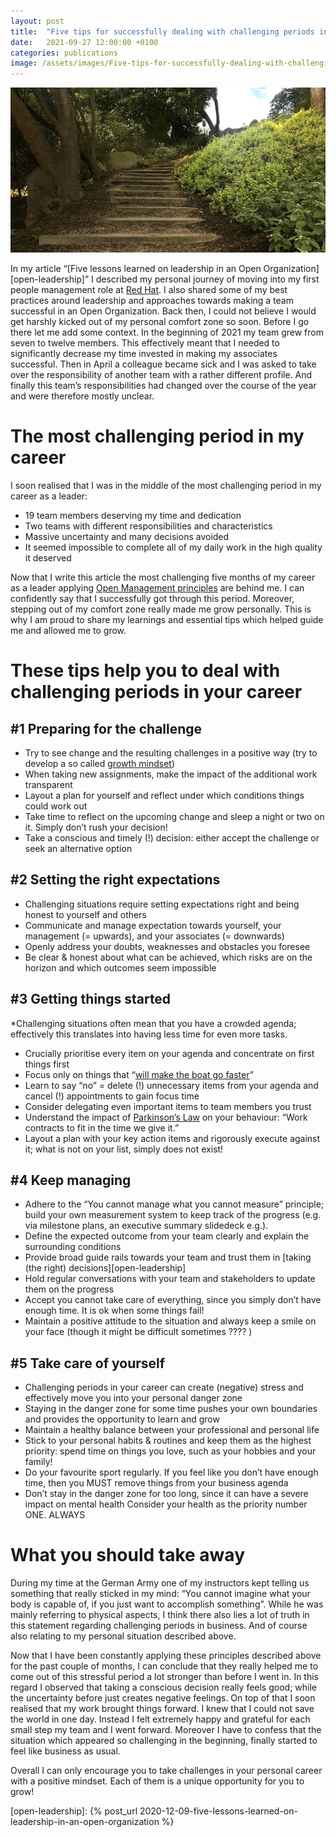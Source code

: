 ```yaml
---
layout: post
title:  "Five tips for successfully dealing with challenging periods in your career"
date:   2021-09-27 12:00:00 +0100
categories: publications
image: /assets/images/Five-tips-for-successfully-dealing-with-challenging-periods-in-your-career.jpg
---
```


![Five tips for successfully dealing with challenging periods in your career](/assets/images/Five-tips-for-successfully-dealing-with-challenging-periods-in-your-career.jpg)

In my article “[Five lessons learned on leadership in an Open Organization][open-leadership]” I described my personal journey of moving into my first people management role at [Red Hat][redhat]. I also shared some of my best practices around leadership and approaches towards making a team successful in an Open Organization. Back then, I could not believe I would get harshly kicked out of my personal comfort zone so soon. Before I go there let me add some context. In the beginning of 2021 my team grew from seven to twelve members. This effectively meant that I needed to significantly decrease my time invested in making my associates successful. Then in April a colleague became sick and I was asked to take over the responsibility of another team with a rather different profile. And finally this team’s responsibilities had changed over the course of the year and were therefore mostly unclear.

# The most challenging period in my career
I soon realised that I was in the middle of the most challenging period in my career as a leader:

* 19 team members deserving my time and dedication
* Two teams with different responsibilities and characteristics
* Massive uncertainty and many decisions avoided
* It seemed impossible to complete all of my daily work in the high quality it deserved

Now that I write this article the most challenging five months of my career as a leader applying [Open Management principles][open-org] are behind me. I can confidently say that I successfully got through this period. Moreover, stepping out of my comfort zone really made me grow personally. This is why I am proud to share my learnings and essential tips which helped guide me and allowed me to grow.

# These tips help you to deal with challenging periods in your career

## #1 Preparing for the challenge

* Try to see change and the resulting challenges in a positive way (try to develop a so called [growth mindset][growth])
* When taking new assignments, make the impact of the additional work transparent
* Layout a plan for yourself and reflect under which conditions things could work out
* Take time to reflect on the upcoming change and sleep a night or two on it. Simply don’t rush your decision!
* Take a conscious and timely (!) decision: either accept the challenge or seek an alternative option

## #2 Setting the right expectations
* Challenging situations require setting expectations right and being honest to yourself and others
* Communicate and manage expectation towards yourself, your management (= upwards), and your associates (= downwards)
* Openly address your doubts, weaknesses and obstacles you foresee
* Be clear & honest about what can be achieved, which risks are on the horizon and which outcomes seem impossible

## #3 Getting things started
*Challenging situations often mean that you have a crowded agenda; effectively this translates into having less time for even more tasks.
* Crucially prioritise every item on your agenda and concentrate on first things first
* Focus only on things that “[will make the boat go faster][boat]”
* Learn to say “no” = delete (!) unnecessary items from your agenda and cancel (!) appointments to gain focus time
* Consider delegating even important items to team members you trust
* Understand the impact of [Parkinson’s Law][parkinson] on your behaviour: “Work contracts to fit in the time we give it.”
* Layout a plan with your key action items and rigorously execute against it; what is not on your list, simply does not exist!

## #4 Keep managing
* Adhere to the “You cannot manage what you cannot measure” principle; build your own measurement system to keep track of the progress (e.g. via milestone plans, an executive summary slidedeck e.g.).
* Define the expected outcome from your team clearly and explain the surrounding  conditions 
* Provide broad guide rails towards your team and trust them in [taking (the right) decisions][open-leadership]
* Hold regular conversations with your team and stakeholders to update them on the progress
* Accept you cannot take care of everything, since you simply don’t have enough time. It is ok when some things fail!
* Maintain a positive attitude to the situation and always keep a smile on your face (though it might be difficult sometimes ???? )

## #5 Take care of yourself
* Challenging periods in your career can create (negative) stress and effectively move you into your personal danger zone
* Staying in the danger zone for some time pushes your own boundaries and provides the opportunity to learn and grow
* Maintain a healthy balance between your professional and personal life
* Stick to your personal habits & routines and keep them as the highest priority: spend time on things you love, such as your hobbies and your family!
* Do your favourite sport regularly. If you feel like you don’t have enough time, then you MUST remove things from your business agenda
* Don’t stay in the danger zone for too long, since it can have a severe impact on mental health
Consider your health as the priority number ONE. ALWAYS


# What you should take away
During my time at the German Army one of my instructors kept telling us something that really sticked in my mind: “You cannot imagine what your body is capable of, if you just want to accomplish something”. While he was mainly referring to physical aspects, I think there also lies a lot of truth in this statement regarding challenging periods in business. And of course also relating to my personal situation described above. 

Now that I have been constantly applying these principles described above for the past couple of months, I can conclude that they really helped me to come out of this stressful period a lot stronger than before I went in. In this regard I observed that taking a conscious decision really feels good; while the uncertainty before just creates negative feelings. On top of that I soon realised that my work brought things forward. I knew that I could not save the world in one day. Instead I felt extremely happy and grateful for each small step my team and I went forward. Moreover I have to confess that the situation which appeared so challenging in the beginning, finally started to feel like business as usual.

Overall I can only encourage you to take challenges in your personal career with a positive mindset. Each of them is a unique opportunity for you to grow!

[redhat]: https://www.redhat.com/en
[open-org]: https://www.redhat.com/de/explore/the-open-organization-book
[growth]: https://hbr.org/2016/01/what-having-a-growth-mindset-actually-means
[boat]: https://www.youtube.com/watch?v=VlTfbGemGcM
[parkinson]: https://en.wikipedia.org/wiki/Parkinson%27s_law
[open-leadership]: {% post_url 2020-12-09-five-lessons-learned-on-leadership-in-an-open-organization %}